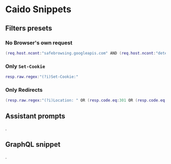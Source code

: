 # Caido Snippets
## Filters presets
### No Browser's own request
```lua
(req.host.ncont:"safebrowsing.googleapis.com" AND (req.host.ncont:"detectportal.firefox.com" AND (req.host.nregex:".*.mozilla.(com|org|net)" AND (req.host.ncont:"spocs.getpocket.com" AND (req.host.ncont:"update.googleapis.com" AND (req.host.ncont:"optimizationguide-pa.googleapis.com" AND (req.host.ncont:"content-autofill.googleapis.com" AND (req.host.ncont:"clients4.google.com" AND (req.host.ncont:"clients2.google.com" AND (req.host.ncont:"msftncsi.com" AND (req.host.ncont:"msftconnecttest.com" AND (req.host.ncont:"edge.microsoft.com" AND (req.host.ncont:"apple.com" AND req.host.ncont:"icloud.com")))))))))))))
```

### Only `Set-Cookie`
```lua
resp.raw.regex:"(?i)Set-Cookie:"
```

### Only Redirects
```lua
(resp.raw.regex:"(?i)Location: " OR (resp.code.eq:301 OR (resp.code.eq:302 OR (resp.code.eq:307 OR resp.code.eq:308))))
```

## Assistant prompts
.

## GraphQL snippet
.
